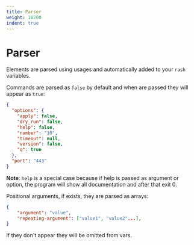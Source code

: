 ```yaml
---
title: Parser
weight: 10200
indent: true
---
```


# Parser

Elements are parsed using usages and automatically added to your `rash` variables.

Commands are parsed as `false` by default and when are passed they will appear as `true`:

```json
{
  "options": {
    "apply": false,
    "dry_run": false,
    "help": false,
    "number": "10",
    "timeout": null,
    "version": false,
    "q": true
  },
  "port": "443"
}
```

**Note**: `help` is a special case because if help is passed as argument or option, the program
will show all documentation and after that exit 0.

Positional arguments, if exists, they are parsed as arrays:

```json
{
    "argument": "value",
    "repeating-argument": ["value1", "value2"...],
}
```

If they don't appear they will be omitted from vars.
